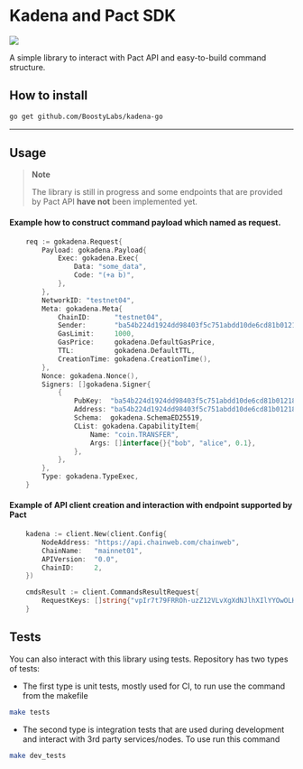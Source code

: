 # Kadena and Pact SDK

[![](http://img.shields.io/badge/godoc-reference-5272B4.svg?style=for-the-badge)](https://pkg.go.dev/github.com/BoostyLabs/kadena-go)

A simple library to interact with Pact API and easy-to-build command structure. 

## How to install 
```sh
go get github.com/BoostyLabs/kadena-go
```

----
## Usage

> **Note**
>
> The library is still in progress and some endpoints that are provided by Pact API **have not** been implemented yet.

#### Example how to construct command payload which named as request.

```go 
    req := gokadena.Request{
		Payload: gokadena.Payload{
			Exec: gokadena.Exec{
				Data: "some_data",
				Code: "(+a b)",
			},
		},
		NetworkID: "testnet04",
		Meta: gokadena.Meta{
			ChainID:      "testnet04",
			Sender:       "ba54b224d1924dd98403f5c751abdd10de6cd81b0121800bf7bdbdcfaec7388d",
			GasLimit:     1000,
			GasPrice:     gokadena.DefaultGasPrice,
			TTL:          gokadena.DefaultTTL,
			CreationTime: gokadena.CreationTime(),
		},
		Nonce: gokadena.Nonce(),
		Signers: []gokadena.Signer{
			{
				PubKey:  "ba54b224d1924dd98403f5c751abdd10de6cd81b0121800bf7bdbdcfaec7388d",
				Address: "ba54b224d1924dd98403f5c751abdd10de6cd81b0121800bf7bdbdcfaec7388d",
				Schema:  gokadena.SchemaED25519,
				CList: gokadena.CapabilityItem{
					Name: "coin.TRANSFER",
					Args: []interface{}{"bob", "alice", 0.1},
				},
			},
		},
		Type: gokadena.TypeExec,
    }
```

#### Example of API client creation and interaction with endpoint supported by Pact 

```go
	kadena := client.New(client.Config{
		NodeAddress: "https://api.chainweb.com/chainweb",
		ChainName:   "mainnet01",
		APIVersion:  "0.0",
		ChainID:     2,
	})

	cmdsResult := client.CommandsResultRequest{
		RequestKeys: []string{"vpIr7t79FRROh-uzZ12VLvXgXdNJlhXIlYYOwOLH6qI"},
	}
```

## Tests
You can also interact with this library using tests. Repository has two types of tests:
- The first type is unit tests, mostly used for CI, to run use the command from the makefile 
```sh 
make tests
```
- The second type is integration tests that are used during development and interact with 3rd party services/nodes.
To use run this command
```sh 
make dev_tests
```
